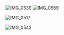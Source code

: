 ![IMG_0539](https://github.com/user-attachments/assets/73bc6720-8310-4512-8a03-e2219d86ea07)
![IMG_0559](https://github.com/user-attachments/assets/5a08d010-2d8b-4683-90b9-4ea6d1038fd1)


![IMG_0517](https://github.com/user-attachments/assets/3d8d4c42-23b1-4d18-9a37-12c8cf45b2e0)

![IMG_0542](https://github.com/user-attachments/assets/dc38ea83-8b2c-4218-8bb9-0dca733c4098)

